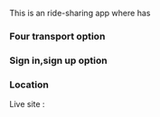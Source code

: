 This is an ride-sharing app where has

<h3>Four transport option</h3>
<h3>Sign in,sign up option</h3>
<h3>Location</h3>

Live site : <a></a>

